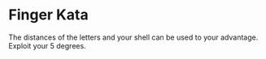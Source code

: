 # Finger Kata
The distances of the letters and your shell can be used to your advantage.  
Exploit your 5 degrees. 
